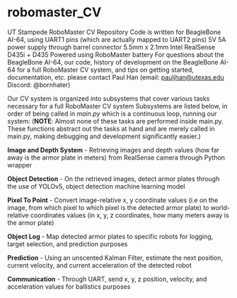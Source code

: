 # robomaster_CV

UT Stampede RoboMaster CV Repository
Code is written for BeagleBone AI-64, using UART1 pins (which are actually mapped to UART2 pins)
5V 5A power supply through barrel connector 5.5mm x 2.1mm
Intel RealSense D435i + D435
Powered using RoboMaster battery
For questions about the BeagleBone AI-64, our code, history of development on the BeagleBone AI-64 for a full RoboMaster CV system, and tips on getting started, documentation, etc. please contact Paul Han (email: pauljhan@utexas.edu Discord: @bornhater)

Our CV system is organized into subsystems that cover various tasks necessary for a full RoboMaster CV system
Subsystems are listed below, in order of being called in *main.py* which is a continuous loop, running our system:
(**NOTE**: Almost none of these tasks are performed inside main.py. These functions abstract out the tasks at hand and are merely called in main.py, making debugging and development significantly easier.)

**Image and Depth System** - Retrieving images and depth values (how far away is the armor plate in meters) from RealSense camera through Python wrapper

**Object Detection** - On the retrieved images, detect armor plates through the use of YOLOv5, object detection machine learning model

**Pixel To Point** - Convert image-relative x, y coordinate values (i.e on the image, from which pixel to which pixel is the detected armor plate) to world-relative coordinates values (in x, y, z coordinates, how many meters away is the armor plate)

**Object Log** - Map detected armor plates to specific robots for logging, target selection, and prediction purposes

**Prediction** - Using an unscented Kalman Filter, estimate the next position, current velocity, and current acceleration of the detected robot

**Communication** - Through UART, send x, y, z position, velocity, and acceleration values for ballistics purposes

